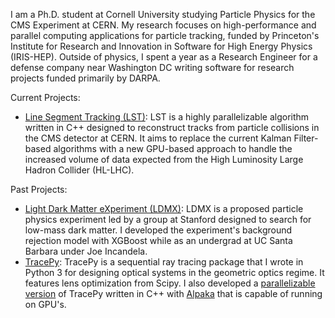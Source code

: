 I am a Ph.D. student at Cornell University studying Particle Physics for the CMS Experiment at CERN. My research focuses on high-performance and parallel computing applications for particle tracking, funded by Princeton's Institute for Research and Innovation in Software for High Energy Physics (IRIS-HEP). Outside of physics, I spent a year as a Research Engineer for a defense company near Washington DC writing software for research projects funded primarily by DARPA.

Current Projects:

- [Line Segment Tracking (LST)](https://github.com/SegmentLinking/TrackLooper): LST is a highly parallelizable algorithm written in C++ designed to reconstruct tracks from particle collisions in the CMS detector at CERN. It aims to replace the current Kalman Filter-based algorithms with a new GPU-based approach to handle the increased volume of data expected from the High Luminosity Large Hadron Collider (HL-LHC).
  
Past Projects:

- [Light Dark Matter eXperiment (LDMX)](https://github.com/LDMX-Software/ldmx-sw): LDMX is a proposed particle physics experiment led by a group at Stanford designed to search for low-mass dark matter. I developed the experiment's background rejection model with XGBoost while as an undergrad at UC Santa Barbara under Joe Incandela.
- [TracePy](https://github.com/GNiendorf/tracepy): TracePy is a sequential ray tracing package that I wrote in Python 3 for designing optical systems in the geometric optics regime. It features lens optimization from Scipy. I also developed a [parallelizable version](https://github.com/GNiendorf/Tracepy-Fast) of TracePy written in C++ with [Alpaka](https://github.com/alpaka-group/alpaka) that is capable of running on GPU's.
